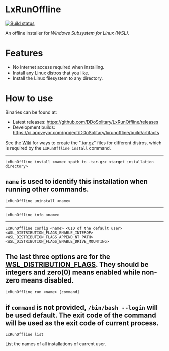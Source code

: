 # LxRunOffline

[![Build status](https://ci.appveyor.com/api/projects/status/wnqrsjk1rdc1cmpn?svg=true)](https://ci.appveyor.com/project/ddosolitary/lxrunoffline)

An offline installer for *Windows Subsystem for Linux (WSL)*.

# Features

- No Internet access required when installing.
- Install any Linux distros that you like.
- Install the Linux filesystem to any directory.

# How to use

Binaries can be found at:
- Latest releases: https://github.com/DDoSolitary/LxRunOffline/releases
- Development builds: https://ci.appveyor.com/project/DDoSolitary/lxrunoffline/build/artifacts

See the [Wiki](https://github.com/DDoSolitary/LxRunOffline/wiki) for ways to create the ".tar.gz" files for different distros, which is required by the `LxRunOffline install` command.

---

```
LxRunOffline install <name> <path to .tar.gz> <target installation directory>
```
`name` is used to identify this installation when running other commands.
---
```
LxRunOffline uninstall <name>
```
---
```
LxRunOffline info <name>
```
---
```
LxRunOffline config <name> <UID of the default user> <WSL_DISTRIBUTION_FLAGS_ENABLE_INTEROP> <WSL_DISTRIBUTION_FLAGS_APPEND_NT_PATH> <WSL_DISTRIBUTION_FLAGS_ENABLE_DRIVE_MOUNTING>
```
The last three options are for the [WSL_DISTRIBUTION_FLAGS](https://msdn.microsoft.com/en-us/library/windows/desktop/mt826872(v=vs.85).aspx). They should be integers and zero(0) means enabled while non-zero means disabled.
---
```
LxRunOffline run <name> [command]
```
if `command` is not provided, `/bin/bash --login` will be used default. The exit code of the command will be used as the exit code of current process.
---
```
LxRunOffline list
```
List the names of all installations of current user.
